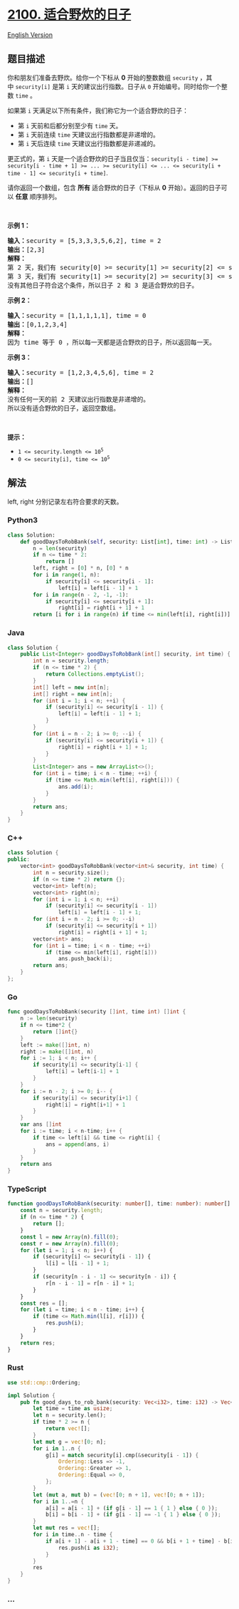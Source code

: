# [2100. 适合野炊的日子](https://leetcode.cn/problems/find-good-days-to-rob-the-bank)

[English Version](/solution/2100-2199/2100.Find%20Good%20Days%20to%20Rob%20the%20Bank/README_EN.md)

## 题目描述

<!-- 这里写题目描述 -->

<p>你和朋友们准备去野炊。给你一个下标从 <strong>0</strong>&nbsp;开始的整数数组&nbsp;<code>security</code>&nbsp;，其中&nbsp;<code>security[i]</code>&nbsp;是第 <code>i</code>&nbsp;天的建议出行指数。日子从 <code>0</code>&nbsp;开始编号。同时给你一个整数&nbsp;<code>time</code>&nbsp;。</p>

<p>如果第 <code>i</code>&nbsp;天满足以下所有条件，我们称它为一个适合野炊的日子：</p>

<ul>
	<li>第 <code>i</code>&nbsp;天前和后都分别至少有 <code>time</code>&nbsp;天。</li>
	<li>第 <code>i</code>&nbsp;天前连续 <code>time</code>&nbsp;天建议出行指数都是非递增的。</li>
	<li>第 <code>i</code>&nbsp;天后连续 <code>time</code>&nbsp;天建议出行指数都是非递减的。</li>
</ul>

<p>更正式的，第 <code>i</code> 天是一个适合野炊的日子当且仅当：<code>security[i - time] &gt;= security[i - time + 1] &gt;= ... &gt;= security[i] &lt;= ... &lt;= security[i + time - 1] &lt;= security[i + time]</code>.</p>

<p>请你返回一个数组，包含 <strong>所有</strong> 适合野炊的日子（下标从 <strong>0</strong>&nbsp;开始）。返回的日子可以 <strong>任意</strong>&nbsp;顺序排列。</p>

<p>&nbsp;</p>

<p><strong>示例 1：</strong></p>

<pre>
<strong>输入：</strong>security = [5,3,3,3,5,6,2], time = 2
<b>输出：</b>[2,3]
<strong>解释：</strong>
第 2 天，我们有 security[0] &gt;= security[1] &gt;= security[2] &lt;= security[3] &lt;= security[4] 。
第 3 天，我们有 security[1] &gt;= security[2] &gt;= security[3] &lt;= security[4] &lt;= security[5] 。
没有其他日子符合这个条件，所以日子 2 和 3 是适合野炊的日子。
</pre>

<p><strong>示例 2：</strong></p>

<pre>
<b>输入：</b>security = [1,1,1,1,1], time = 0
<b>输出：</b>[0,1,2,3,4]
<strong>解释：</strong>
因为 time 等于 0 ，所以每一天都是适合野炊的日子，所以返回每一天。
</pre>

<p><strong>示例 3：</strong></p>

<pre>
<b>输入：</b>security = [1,2,3,4,5,6], time = 2
<b>输出：</b>[]
<strong>解释：</strong>
没有任何一天的前 2 天建议出行指数是非递增的。
所以没有适合野炊的日子，返回空数组。
</pre>

<p>&nbsp;</p>

<p><strong>提示：</strong></p>

<ul>
	<li><code>1 &lt;= security.length &lt;= 10<sup>5</sup></code></li>
	<li><code>0 &lt;= security[i], time &lt;= 10<sup>5</sup></code></li>
</ul>

## 解法

<!-- 这里可写通用的实现逻辑 -->

left, right 分别记录左右符合要求的天数。

<!-- tabs:start -->

### **Python3**

<!-- 这里可写当前语言的特殊实现逻辑 -->

```python
class Solution:
    def goodDaysToRobBank(self, security: List[int], time: int) -> List[int]:
        n = len(security)
        if n <= time * 2:
            return []
        left, right = [0] * n, [0] * n
        for i in range(1, n):
            if security[i] <= security[i - 1]:
                left[i] = left[i - 1] + 1
        for i in range(n - 2, -1, -1):
            if security[i] <= security[i + 1]:
                right[i] = right[i + 1] + 1
        return [i for i in range(n) if time <= min(left[i], right[i])]
```

### **Java**

<!-- 这里可写当前语言的特殊实现逻辑 -->

```java
class Solution {
    public List<Integer> goodDaysToRobBank(int[] security, int time) {
        int n = security.length;
        if (n <= time * 2) {
            return Collections.emptyList();
        }
        int[] left = new int[n];
        int[] right = new int[n];
        for (int i = 1; i < n; ++i) {
            if (security[i] <= security[i - 1]) {
                left[i] = left[i - 1] + 1;
            }
        }
        for (int i = n - 2; i >= 0; --i) {
            if (security[i] <= security[i + 1]) {
                right[i] = right[i + 1] + 1;
            }
        }
        List<Integer> ans = new ArrayList<>();
        for (int i = time; i < n - time; ++i) {
            if (time <= Math.min(left[i], right[i])) {
                ans.add(i);
            }
        }
        return ans;
    }
}
```

### **C++**

```cpp
class Solution {
public:
    vector<int> goodDaysToRobBank(vector<int>& security, int time) {
        int n = security.size();
        if (n <= time * 2) return {};
        vector<int> left(n);
        vector<int> right(n);
        for (int i = 1; i < n; ++i)
            if (security[i] <= security[i - 1])
                left[i] = left[i - 1] + 1;
        for (int i = n - 2; i >= 0; --i)
            if (security[i] <= security[i + 1])
                right[i] = right[i + 1] + 1;
        vector<int> ans;
        for (int i = time; i < n - time; ++i)
            if (time <= min(left[i], right[i]))
                ans.push_back(i);
        return ans;
    }
};
```

### **Go**

```go
func goodDaysToRobBank(security []int, time int) []int {
	n := len(security)
	if n <= time*2 {
		return []int{}
	}
	left := make([]int, n)
	right := make([]int, n)
	for i := 1; i < n; i++ {
		if security[i] <= security[i-1] {
			left[i] = left[i-1] + 1
		}
	}
	for i := n - 2; i >= 0; i-- {
		if security[i] <= security[i+1] {
			right[i] = right[i+1] + 1
		}
	}
	var ans []int
	for i := time; i < n-time; i++ {
		if time <= left[i] && time <= right[i] {
			ans = append(ans, i)
		}
	}
	return ans
}
```

### **TypeScript**

```ts
function goodDaysToRobBank(security: number[], time: number): number[] {
    const n = security.length;
    if (n <= time * 2) {
        return [];
    }
    const l = new Array(n).fill(0);
    const r = new Array(n).fill(0);
    for (let i = 1; i < n; i++) {
        if (security[i] <= security[i - 1]) {
            l[i] = l[i - 1] + 1;
        }
        if (security[n - i - 1] <= security[n - i]) {
            r[n - i - 1] = r[n - i] + 1;
        }
    }
    const res = [];
    for (let i = time; i < n - time; i++) {
        if (time <= Math.min(l[i], r[i])) {
            res.push(i);
        }
    }
    return res;
}
```

### **Rust**

```rust
use std::cmp::Ordering;

impl Solution {
    pub fn good_days_to_rob_bank(security: Vec<i32>, time: i32) -> Vec<i32> {
        let time = time as usize;
        let n = security.len();
        if time * 2 >= n {
            return vec![];
        }
        let mut g = vec![0; n];
        for i in 1..n {
            g[i] = match security[i].cmp(&security[i - 1]) {
                Ordering::Less => -1,
                Ordering::Greater => 1,
                Ordering::Equal => 0,
            };
        }
        let (mut a, mut b) = (vec![0; n + 1], vec![0; n + 1]);
        for i in 1..=n {
            a[i] = a[i - 1] + (if g[i - 1] == 1 { 1 } else { 0 });
            b[i] = b[i - 1] + (if g[i - 1] == -1 { 1 } else { 0 });
        }
        let mut res = vec![];
        for i in time..n - time {
            if a[i + 1] - a[i + 1 - time] == 0 && b[i + 1 + time] - b[i + 1] == 0 {
                res.push(i as i32);
            }
        }
        res
    }
}
```

### **...**

```

```

<!-- tabs:end -->
